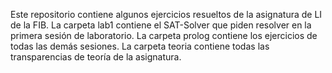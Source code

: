 Este repositorio contiene algunos ejercicios resueltos de la asignatura de LI de la FIB. La carpeta lab1 contiene el SAT-Solver que piden resolver en la primera sesión de laboratorio.
La carpeta prolog contiene los ejercicios de todas las demás sesiones.
La carpeta teoria contiene todas las transparencias de teoría de la asignatura.
